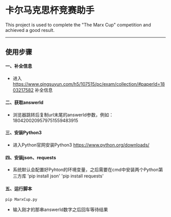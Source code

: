 # 卡尔马克思杯竞赛助手

This project is used to complete the "The Marx Cup" competition and achieved a good result.

---

## 使用步骤
#### 一、补全信息
* 进入 https://www.qingsuyun.com/h5/107515/pc/exam/collection/#paperId=1803217582 补全信息

#### 二、获取answerId
* 浏览器跳转后复制url末尾的answerId参数，例如：1804200209579751559483915

#### 三、安装Python3
* 进入Python官网安装Python3 https://www.python.org/downloads/

#### 四、安装json、requests
* 系统默认会配置好Pyhton的环境变量，之后需要在cmd中安装两个Python第三方库
    'pip install json'
    'pip install requests'

#### 五、运行脚本
    pip MarxCup.py
* 输入刚才的那串answerId数字之后回车等待结果
